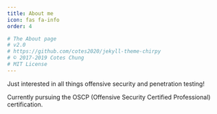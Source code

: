 ```yaml
---
title: About me
icon: fas fa-info
order: 4

# The About page
# v2.0
# https://github.com/cotes2020/jekyll-theme-chirpy
# © 2017-2019 Cotes Chung
# MIT License
---
```


Just interested in all things offensive security and penetration testing! 

Currently pursuing the OSCP (Offensive Security Certified Professional) certification.